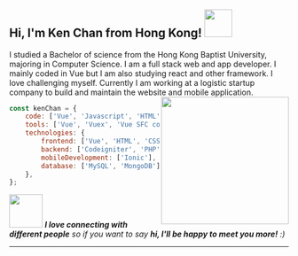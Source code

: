 # <h2> Hi, I'm Ken Chan from Hong Kong! <img src="https://media3.giphy.com/media/kEKm7HLfLx10lXQRyT/giphy.gif" width="50"></h2>

I studied a Bachelor of science from the Hong Kong Baptist University, majoring in Computer Science. I am a full stack web and app developer. I mainly coded in Vue but I am also studying react and other framework. I love challenging myself. Currently I am working at a logistic startup company to build and maintain the website and mobile application.
<img align='right' src="https://media0.giphy.com/media/jRf5fsn8G6YaogAWxn/giphy.gif" width="230">

```javascript
const kenChan = {
    code: ['Vue', 'Javascript', 'HTML', 'CSS', 'Codeigniter', 'PHP', 'MySQL'],
    tools: ['Vue', 'Vuex', 'Vue SFC component', 'Sass', 'Github, Tailwind CSS'],
    technologies: {
        frontend: ['Vue', 'HTML', 'CSS'],
        backend: ['Codeigniter', 'PHP'],
        mobileDevelopment: ['Ionic'],
        database: ['MySQL', 'MongoDB'],
    },
};
```

<img src="https://media.giphy.com/media/LnQjpWaON8nhr21vNW/giphy.gif" width="60"> <em><b>I love connecting with different people</b> so if you want to say <b>hi, I'll be happy to meet you more!</b> :)</em>

---
